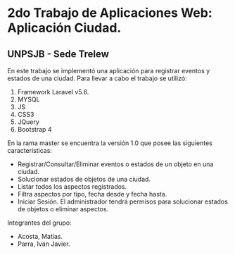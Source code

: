# 2do Trabajo de Aplicaciones Web: Aplicación Ciudad.
## UNPSJB - Sede Trelew

En este trabajo se implementó una aplicación para registrar eventos y estados de una ciudad.
Para llevar a cabo el trabajo se utilizó:
1. Framework Laravel v5.6.
2. MYSQL
3. JS
4. CSS3
5. JQuery
6. Bootstrap 4

En la rama master se encuentra la versión 1.0 que posee las siguientes características:
- Registrar/Consultar/Eliminar eventos o estados de un objeto en una ciudad.
- Solucionar estados de objetos de una ciudad.
- Listar todos los aspectos registrados.
- Filtra aspectos por tipo, fecha desde y fecha hasta.
- Iniciar Sesión. El administrador tendrá permisos para solucionar estados de objetos o eliminar aspectos.

Integrantes del grupo:
- Acosta, Matías.
- Parra, Iván Javier.

